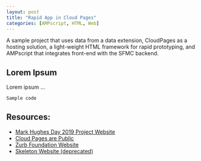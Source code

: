 ```yaml
---
layout: post
title: "Rapid App in Cloud Pages"
categories: [AMPscript, HTML, Web]
---
```


A sample project that uses data from a data extension, CloudPages as a hosting solution, a light-weight HTML framework for rapid prototyping, and AMPscript that integrates front-end with the SFMC backend.

## Lorem Ipsum
Lorem ipsum ...


```javascript
Sample code
```

## Resources:

*   [Mark Hughes Day 2019 Project Website](/mhday2019)
*   [Cloud Pages are Public](/cloudpages-are-public)
*   [Zurb Foundation Website](https://get.foundation/)
*   [Skeleton Website (deprecated)](http://getskeleton.com/)

